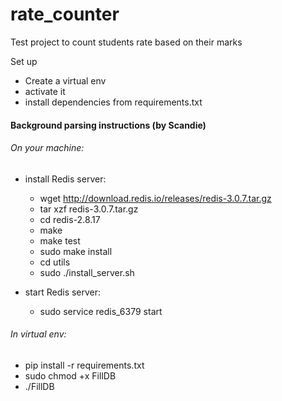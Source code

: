 # rate_counter
Test project to count students rate based on their marks


Set up

- Create a virtual env
- activate it
- install dependencies from requirements.txt


#### Background parsing instructions (by Scandie) ####

###### On your machine: ######

  - install Redis server:
    - wget http://download.redis.io/releases/redis-3.0.7.tar.gz
    - tar xzf redis-3.0.7.tar.gz
    - cd redis-2.8.17
    - make
    - make test
    - sudo make install
    - cd utils
    - sudo ./install_server.sh
    
  - start Redis server:
    - sudo service redis_6379 start
   
###### In virtual env: #######

  - pip install -r requirements.txt
  - sudo chmod +x FillDB
  - ./FillDB
  
